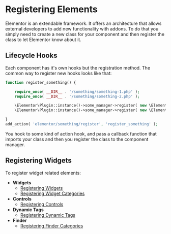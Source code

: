 # Registering Elements

<Badge type="tip" vertical="top" text="Elementor Core" /> <Badge type="warning" vertical="top" text="Intermediate" />

Elementor is an extendable framework. It offers an architecture that allows external developers to add new functionality with addons. To do that you simply need to create a new class for your component and then register the class to let Elementor know about it.

## Lifecycle Hooks

Each component has it's own hooks but the registration method. The common way to register new hooks looks like that:

```php
function register_something() {

	require_once( __DIR__ . '/something/something-1.php' );
	require_once( __DIR__ . '/something/something-2.php' );

	\Elementor\Plugin::instance()->some_manager->register( new \Elementor_Something_1() );
	\Elementor\Plugin::instance()->some_manager->register( new \Elementor_Something_2() );

}
add_action( 'elementor/something/register', 'register_something' );
```

You hook to some kind of action hook, and pass a callback function that imports your class and then you register the class to the component manager.

## Registering Widgets

To register widget related elements:

* **Widgets**
  * [Registering Widgets](./registering-widgets)
  * [Registering Widget Categories](./registering-widget-categories)
* **Controls**
  * [Registering Controls](./registering-controls)
* **Dynamic Tags**
  * [Registering Dynamic Tags](./registering-dynamic-tags)
* **Finder**
  * [Registering Finder Categories](./registering-finder-categories)
